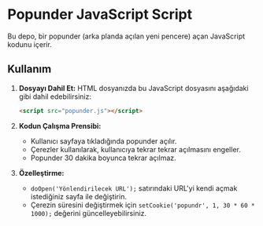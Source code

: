 # Popunder JavaScript Script

Bu depo, bir popunder (arka planda açılan yeni pencere) açan JavaScript kodunu içerir.

## Kullanım

1. **Dosyayı Dahil Et:** HTML dosyanızda bu JavaScript dosyasını aşağıdaki gibi dahil edebilirsiniz:
   
   ```html
   <script src="popunder.js"></script>
   ```

2. **Kodun Çalışma Prensibi:**
   - Kullanıcı sayfaya tıkladığında popunder açılır.
   - Çerezler kullanılarak, kullanıcıya tekrar tekrar açılmasını engeller.
   - Popunder 30 dakika boyunca tekrar açılmaz.

3. **Özelleştirme:**
   - `doOpen('Yönlendirilecek URL');` satırındaki URL'yi kendi açmak istediğiniz sayfa ile değiştirin.
   - Çerezin süresini değiştirmek için `setCookie('popundr', 1, 30 * 60 * 1000);` değerini güncelleyebilirsiniz.




